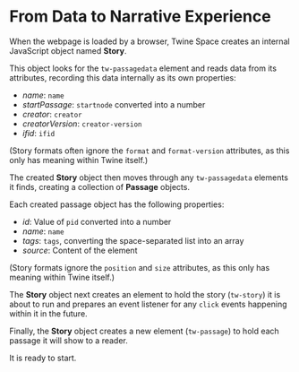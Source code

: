 # From Data to Narrative Experience

When the webpage is loaded by a browser, Twine Space creates an internal JavaScript object named **Story**.

This object looks for the `tw-passagedata` element and reads data from its attributes, recording this data internally as its own properties:

* *name*: `name`
* *startPassage*: `startnode` converted into a number
* *creator*: `creator`
* *creatorVersion*: `creator-version`
* *ifid*: `ifid`

(Story formats often ignore the `format` and `format-version` attributes, as this only has meaning within Twine itself.)

The created **Story** object then moves through any `tw-passagedata` elements it finds, creating a collection of **Passage** objects.

Each created passage object has the following properties:

* *id*: Value of `pid` converted into a number
* *name*: `name`
* *tags*: `tags`, converting the space-separated list into an array
* *source*: Content of the element

(Story formats ignore the `position` and `size` attributes, as this only has meaning within Twine itself.)

The **Story** object next creates an element to hold the story (`tw-story`) it is about to run and prepares an event listener for any `click` events happening within it in the future.

Finally, the **Story** object creates a new element (`tw-passage`) to hold each passage it will show to a reader.

It is ready to start.
